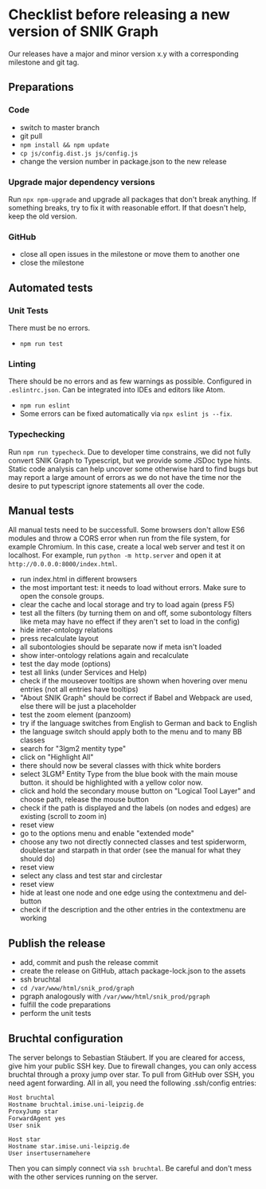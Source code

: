 # Checklist before releasing a new version of SNIK Graph
Our releases have a major and minor version x.y with a corresponding milestone and git tag.

## Preparations

### Code
* switch to master branch
* git pull
* `npm install && npm update`
* `cp js/config.dist.js js/config.js`
* change the version number in package.json to the new release

### Upgrade major dependency versions
Run `npx npm-upgrade` and upgrade all packages that don't break anything.
If something breaks, try to fix it with reasonable effort.
If that doesn't help, keep the old version.

### GitHub
* close all open issues in the milestone or move them to another one
* close the milestone

## Automated tests

### Unit Tests
There must be no errors.

* `npm run test`

### Linting
There should be no errors and as few warnings as possible.
Configured in `.eslintrc.json`.
Can be integrated into IDEs and editors like Atom.

* `npm run eslint`
* Some errors can be fixed automatically via `npx eslint js --fix`.

### Typechecking
Run `npm run typecheck`.
Due to developer time constrains, we did not fully convert SNIK Graph to Typescript, but we provide some JSDoc type hints.
Static code analysis can help uncover some otherwise hard to find bugs but may report a large amount of errors as we do not have the time nor the desire to put typescript ignore statements all over the code.

## Manual tests
All manual tests need to be successfull.
Some browsers don't allow ES6 modules and throw a CORS error when run from the file system, for example Chromium.
In this case, create a local web server and test it on localhost.
For example, run `python -m http.server` and open it at `http://0.0.0.0:8000/index.html`.

* run index.html in different browsers
* the most important test: it needs to load without errors. Make sure to open the console groups.
* clear the cache and local storage and try to load again (press F5)
* test all the filters (by turning them on and off, some subontology filters like meta may have no effect if they aren't set to load in the config)
* hide inter-ontology relations
* press recalculate layout
* all subontologies should be separate now if meta isn't loaded
* show inter-ontology relations again and recalculate
* test the day mode (options)
* test all links (under Services and Help)
* check if the mouseover tooltips are shown when hovering over menu entries (not all entries have tooltips)
* "About SNIK Graph" should be correct if Babel and Webpack are used, else there will be just a placeholder
* test the zoom element (panzoom)
* try if the language switches from English to German and back to English
* the language switch should apply both to the menu and to many BB classes
* search for "3lgm2 mentity type"
* click on "Highlight All"
* there should now be several classes with thick white borders
* select 3LGM² Entity Type from the blue book with the main mouse button. it should be highlighted with a yellow color now.
* click and hold the secondary mouse button on "Logical Tool Layer" and choose path, release the mouse button
* check if the path is displayed and the labels (on nodes and edges) are existing (scroll to zoom in)
* reset view
* go to the options menu and enable "extended mode"
* choose any two not directly connected classes and test spiderworm, doublestar and starpath in that order (see the manual for what they should do)
* reset view
* select any class and test star and circlestar
* reset view
* hide at least one node and one edge using the contextmenu and del-button
* check if the description and the other entries in the contextmenu are working

## Publish the release
* add, commit and push the release commit  
* create the release on GitHub, attach package-lock.json to the assets
* ssh bruchtal
* `cd /var/www/html/snik_prod/graph`
* pgraph analogously with `/var/www/html/snik_prod/pgraph`
* fulfill the code preparations
* perform the unit tests

## Bruchtal configuration
The server belongs to Sebastian Stäubert.
If you are cleared for access, give him your public SSH key.
Due to firewall changes, you can only access bruchtal through a proxy jump over star.
To pull from GitHub over SSH, you need agent forwarding.
All in all, you need the following .ssh/config entries:

    Host bruchtal
    Hostname bruchtal.imise.uni-leipzig.de
    ProxyJump star
    ForwardAgent yes
    User snik

    Host star
    Hostname star.imise.uni-leipzig.de
    User insertusernamehere

Then you can simply connect via `ssh bruchtal`.
Be careful and don't mess with the other services running on the server.

